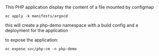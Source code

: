 This PHP application display the content of a file mounted by configmap

``` oc apply -k manifests/argocd  ```

this will create a php-demo namespace with a build config and a deployment for the application

to expose the application:

``` oc expose svc/php-cm -n php-demo ```

